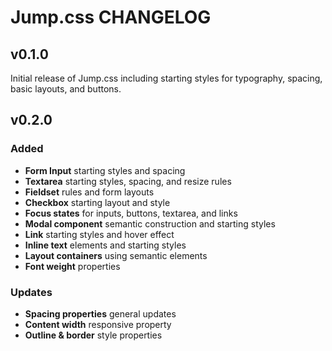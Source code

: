 # Jump.css CHANGELOG

## v0.1.0

Initial release of Jump.css including starting styles for typography, spacing, basic layouts, and buttons.

## v0.2.0

### Added

- **Form Input** starting styles and spacing
- **Textarea** starting styles, spacing, and resize rules
- **Fieldset** rules and form layouts
- **Checkbox** starting layout and style
- **Focus states** for inputs, buttons, textarea, and links
- **Modal component** semantic construction and starting styles
- **Link** starting styles and hover effect
- **Inline text** elements and starting styles
- **Layout containers** using semantic elements
- **Font weight** properties

### Updates

- **Spacing properties** general updates
- **Content width** responsive property
- **Outline & border** style properties
